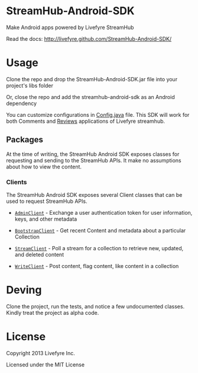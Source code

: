 StreamHub-Android-SDK
=====================

Make Android apps powered by Livefyre StreamHub

Read the docs: http://livefyre.github.com/StreamHub-Android-SDK/

# Usage

Clone the repo and drop the StreamHub-Android-SDK.jar file into your project's libs folder

Or, close the repo and add the streamhub-android-sdk as an Android dependency

You can customize configurations in [Config.java](https://github.com/Livefyre/StreamHub-Android-SDK/blob/master/src/livefyre/streamhub/Config.java) file. This SDK will work for both Comments and [Reviews](https://github.com/Livefyre/StreamHub-Android-Reviews-App) applications of Livefyre streamhub.
## Packages

At the time of writing, the StreamHub Android SDK exposes classes for requesting and sending to the StreamHub APIs. It make no assumptions about how to view the content.

### Clients

The StreamHub Android SDK exposes several Client classes that can be used to request StreamHub APIs.

* [`AdminClient`](http://livefyre.github.com/StreamHub-Android-SDK/com/livefyre/streamhub_android_sdk/AdminClient.html) - Exchange a user authentication token for user information, keys, and other metadata

* [`BootstrapClient`](http://livefyre.github.com/StreamHub-Android-SDK/com/livefyre/streamhub_android_sdk/BootstrapClient.html) - Get recent Content and metadata about a particular Collection

* [`StreamClient`](http://livefyre.github.io/StreamHub-Android-SDK/com/livefyre/streamhub_android_sdk/StreamClient.html) - Poll a stream for a collection to retrieve new, updated, and deleted content

* [`WriteClient`](http://livefyre.github.io/StreamHub-Android-SDK/com/livefyre/streamhub_android_sdk/WriteClient.html) - Post content, flag content, like content in a collection

# Deving

Clone the project, run the tests, and notice a few undocumented classes. Kindly treat the project as alpha code.

# License

Copyright 2013 Livefyre Inc.

Licensed under the MIT License
